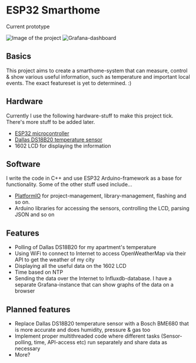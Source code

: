 # ESP32 Smarthome

Current prototype

![Image of the project](https://i.imgur.com/s7tQL1k.jpg)
![Grafana-dashboard](https://i.imgur.com/X9gYN3r.png)

## Basics
This project aims to create a smarthome-system that can measure, control & show various useful information, such as temperature and important local events. The exact featureset is yet to determined. :)

## Hardware
Currently I use the following hardware-stuff to make this project tick. There's more stuff to be added later.
+ [ESP32 microcontroller](http://esp32.net/)
+ [Dallas DS18B20 temperature sensor](https://datasheets.maximintegrated.com/en/ds/DS18B20.pdf)
+ 1602 LCD for displaying the information

## Software
I write the code in C++ and use ESP32 Arduino-framework as a base for functionality. Some of the other stuff used include...
+ [PlatformIO](https://platformio.org/) for project-management, library-management, flashing and so on.
+ Arduino libraries for accessing the sensors, controlling the LCD, parsing JSON and so on

## Features
+ Polling of Dallas DS18B20 for my apartment's temperature
+ Using WiFi to connect to Internet to access OpenWeatherMap via their API to get the weather of my city
+ Displaying all the useful data on the 1602 LCD
+ Time based on NTP
+ Sending the data over the Internet to Influxdb-database. I have a separate Grafana-instance that can show graphs of the data on a browser

## Planned features
+ Replace Dallas DS18B20 temperature sensor with a Bosch BME680 that is more accurate and does humidity, pressure & gas too
+ Implement proper multithreaded code where different tasks (Sensor-polling, time, API-access etc) run separately and share data as necessary
+ More?
